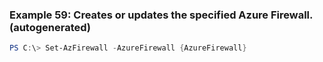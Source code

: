 
### Example 59: Creates or updates the specified Azure Firewall. (autogenerated)
```powershell
PS C:\> Set-AzFirewall -AzureFirewall {AzureFirewall}


